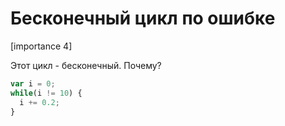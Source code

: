 # Бесконечный цикл по ошибке

[importance 4]

Этот цикл - бесконечный. Почему?

```js
var i = 0;
while(i != 10) { 
  i += 0.2;
}
```

